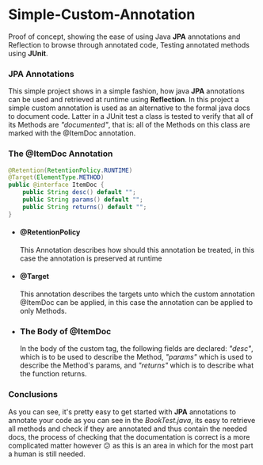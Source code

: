 # Simple-Custom-Annotation
Proof of concept, showing the ease of using Java <b>JPA</b> annotations and Reflection to browse through annotated code, Testing annotated methods using <b>JUnit</b>.

<h3>JPA Annotations</h3>
This simple project shows in a simple fashion, how java <b>JPA</b> annotations can be used and retrieved at runtime using <b>Reflection</b>. In this project a simple custom annotation is used as an alternative to the formal java docs to document code. Latter in a JUnit test a class is tested to verify
that all of its Methods are <i>"documented"</i>, that is: all of the Methods on this class are marked with the @ItemDoc annotation.

<h3>The @ItemDoc Annotation</h3>

``` java
@Retention(RetentionPolicy.RUNTIME)
@Target(ElementType.METHOD)
public @interface ItemDoc {
    public String desc() default "";
    public String params() default "";
    public String returns() default "";
}

```
<ul>
  <li><h4>@RetentionPolicy</h4>
  <p>This Annotation describes how should this annotation be treated, in this case the annotation is preserved at runtime
  </p>
  </li>
  <li><h4>@Target</h4>
    <p>
    This annotation describes the targets unto which the custom annotation @ItemDoc can be applied, in this case the annotation can be applied to only Methods.
    </p>
  </li>
  <li>
  <h3>The Body of @ItemDoc</h3>
  <p>
    In the body of the custom tag, the following fields are declared:
    <i>"desc"</i>, which is to be used to describe the Method, <i>"params"</i> which is used to describe the Method's params, and <i>"returns"</i> which is to describe what the function returns.
  </p>
  </li>
</ul>
<h3>Conclusions</h3>
<p>
As you can see, it's  pretty easy to get started with <b>JPA</b> annotations to annotate your code as you can see in the <i>BookTest.java</i>, its easy to retrieve all methods and check if they are annotated and thus contain the needed docs, the process of checking that the documentation is correct is a more complicated matter however 😕 as this is an area in which for the most part a human is still needed.
</p>


